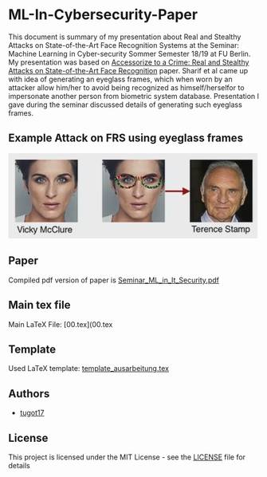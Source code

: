 # ML-In-Cybersecurity-Paper
This document is summary of my presentation about Real and Stealthy Attacks on State-of-the-Art Face Recognition Systems at the Seminar: Machine Learning in Cyber-security Sommer Semester 18/19 at FU Berlin. My presentation was based on [Accessorize to a Crime: Real and Stealthy Attacks on State-of-the-Art Face Recognition](https://www.cs.cmu.edu/~sbhagava/papers/face-rec-ccs16.pdf) paper. Sharif et al  came up with idea of generating an eyeglass frames, which when worn by an attacker allow him/her to avoid being recognized as himself/herselfor to impersonate another person from biometric system database. Presentation I gave during the seminar discussed details of generating such eyeglass frames. 

## Example Attack on FRS using eyeglass frames
<img src="Images/eyeglasses-attack.png" alt="drawing" width="500px"/>

## Paper
Compiled pdf version of paper is [Seminar_ML_in_It_Security.pdf](Seminar_ML_in_It_Security.pdf)

## Main tex file
Main LaTeX File: [00.tex](00.tex

## Template
Used LaTeX template: [template_ausarbeitung.tex](template_ausarbeitung.tex)

## Authors
* [tugot17](https://github.com/tugot17)

## License
This project is licensed under the MIT License - see the [LICENSE](LICENSE) file for details

